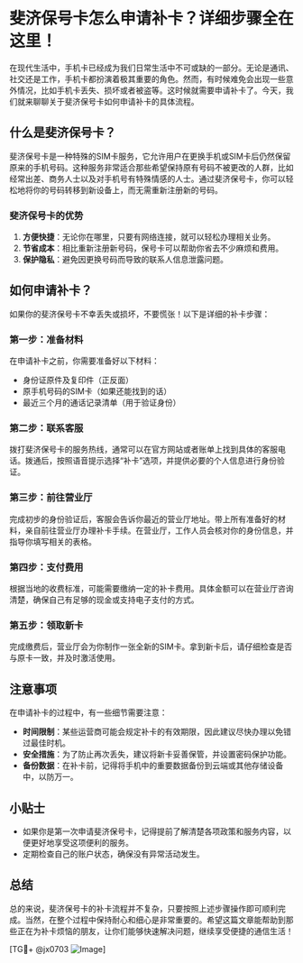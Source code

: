 # 斐济保号卡怎么申请补卡？详细步骤全在这里！

在现代生活中，手机卡已经成为我们日常生活中不可或缺的一部分。无论是通讯、社交还是工作，手机卡都扮演着极其重要的角色。然而，有时候难免会出现一些意外情况，比如手机卡丢失、损坏或者被盗等。这时候就需要申请补卡了。今天，我们就来聊聊关于斐济保号卡如何申请补卡的具体流程。

## 什么是斐济保号卡？

斐济保号卡是一种特殊的SIM卡服务，它允许用户在更换手机或SIM卡后仍然保留原来的手机号码。这种服务非常适合那些希望保持原有号码不被更改的人群，比如经常出差、商务人士以及对手机号有特殊情感的人士。通过斐济保号卡，你可以轻松地将你的号码转移到新设备上，而无需重新注册新的号码。

### 斐济保号卡的优势

1. **方便快捷**：无论你在哪里，只要有网络连接，就可以轻松办理相关业务。
2. **节省成本**：相比重新注册新号码，保号卡可以帮助你省去不少麻烦和费用。
3. **保护隐私**：避免因更换号码而导致的联系人信息泄露问题。

## 如何申请补卡？

如果你的斐济保号卡不幸丢失或损坏，不要慌张！以下是详细的补卡步骤：

### 第一步：准备材料

在申请补卡之前，你需要准备好以下材料：
- 身份证原件及复印件（正反面）
- 原手机号码的SIM卡（如果还能找到的话）
- 最近三个月的通话记录清单（用于验证身份）

### 第二步：联系客服

拨打斐济保号卡的服务热线，通常可以在官方网站或者账单上找到具体的客服电话。拨通后，按照语音提示选择“补卡”选项，并提供必要的个人信息进行身份验证。

### 第三步：前往营业厅

完成初步的身份验证后，客服会告诉你最近的营业厅地址。带上所有准备好的材料，亲自前往营业厅办理补卡手续。在营业厅，工作人员会核对你的身份信息，并指导你填写相关的表格。

### 第四步：支付费用

根据当地的收费标准，可能需要缴纳一定的补卡费用。具体金额可以在营业厅咨询清楚，确保自己有足够的现金或支持电子支付的方式。

### 第五步：领取新卡

完成缴费后，营业厅会为你制作一张全新的SIM卡。拿到新卡后，请仔细检查是否与原卡一致，并及时激活使用。

## 注意事项

在申请补卡的过程中，有一些细节需要注意：
- **时间限制**：某些运营商可能会规定补卡的有效期限，因此建议尽快办理以免错过最佳时机。
- **安全措施**：为了防止再次丢失，建议将新卡妥善保管，并设置密码保护功能。
- **备份数据**：在补卡前，记得将手机中的重要数据备份到云端或其他存储设备中，以防万一。

## 小贴士

- 如果你是第一次申请斐济保号卡，记得提前了解清楚各项政策和服务内容，以便更好地享受这项便利的服务。
- 定期检查自己的账户状态，确保没有异常活动发生。

## 总结

总的来说，斐济保号卡的补卡流程并不复杂，只要按照上述步骤操作即可顺利完成。当然，在整个过程中保持耐心和细心是非常重要的。希望这篇文章能帮助到那些正在为补卡烦恼的朋友，让你们能够快速解决问题，继续享受便捷的通信生活！

[TG💪+ @jx0703 ![Image](https://github.com/user-attachments/assets/dbca1d08-cadb-493c-b0ec-ad6f7a83f270)]